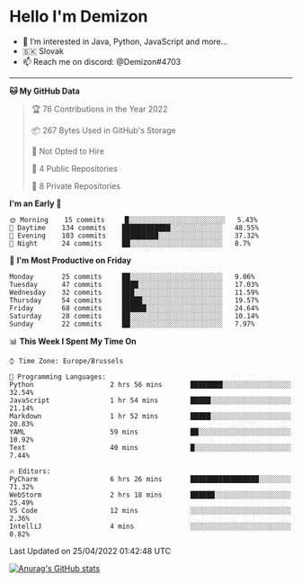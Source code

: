 # Hello I'm Demizon
- 👀 I’m interested in Java, Python, JavaScript and more...
- 🇸🇰 Slovak
- 📫 Reach me on discord: @Demizon#4703

---

<!--START_SECTION:waka-->
**🐱 My GitHub Data** 

> 🏆 76 Contributions in the Year 2022
 > 
> 📦 267 Bytes Used in GitHub's Storage 
 > 
> 🚫 Not Opted to Hire
 > 
> 📜 4 Public Repositories 
 > 
> 🔑 8 Private Repositories  
 > 
**I'm an Early 🐤** 

```text
🌞 Morning    15 commits     █░░░░░░░░░░░░░░░░░░░░░░░░   5.43% 
🌆 Daytime    134 commits    ████████████░░░░░░░░░░░░░   48.55% 
🌃 Evening    103 commits    █████████░░░░░░░░░░░░░░░░   37.32% 
🌙 Night      24 commits     ██░░░░░░░░░░░░░░░░░░░░░░░   8.7%

```
📅 **I'm Most Productive on Friday** 

```text
Monday       25 commits     ██░░░░░░░░░░░░░░░░░░░░░░░   9.06% 
Tuesday      47 commits     ████░░░░░░░░░░░░░░░░░░░░░   17.03% 
Wednesday    32 commits     ███░░░░░░░░░░░░░░░░░░░░░░   11.59% 
Thursday     54 commits     █████░░░░░░░░░░░░░░░░░░░░   19.57% 
Friday       68 commits     ██████░░░░░░░░░░░░░░░░░░░   24.64% 
Saturday     28 commits     ██░░░░░░░░░░░░░░░░░░░░░░░   10.14% 
Sunday       22 commits     ██░░░░░░░░░░░░░░░░░░░░░░░   7.97%

```


📊 **This Week I Spent My Time On** 

```text
⌚︎ Time Zone: Europe/Brussels

💬 Programming Languages: 
Python                   2 hrs 56 mins       ████████░░░░░░░░░░░░░░░░░   32.54% 
JavaScript               1 hr 54 mins        █████░░░░░░░░░░░░░░░░░░░░   21.14% 
Markdown                 1 hr 52 mins        █████░░░░░░░░░░░░░░░░░░░░   20.83% 
YAML                     59 mins             ██░░░░░░░░░░░░░░░░░░░░░░░   10.92% 
Text                     40 mins             █░░░░░░░░░░░░░░░░░░░░░░░░   7.44%

🔥 Editors: 
PyCharm                  6 hrs 26 mins       █████████████████░░░░░░░░   71.32% 
WebStorm                 2 hrs 18 mins       ██████░░░░░░░░░░░░░░░░░░░   25.49% 
VS Code                  12 mins             ░░░░░░░░░░░░░░░░░░░░░░░░░   2.36% 
IntelliJ                 4 mins              ░░░░░░░░░░░░░░░░░░░░░░░░░   0.82%

```


 Last Updated on 25/04/2022 01:42:48 UTC
<!--END_SECTION:waka-->

[![Anurag's GitHub stats](https://github-readme-stats.vercel.app/api?username=Demizon3433)](https://github.com/anuraghazra/github-readme-stats)
